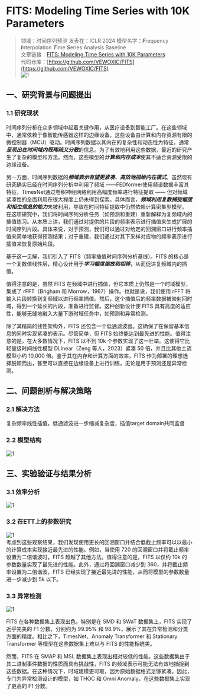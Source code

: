 # FITS: Modeling Time Series with 10K Parameters

>领域：时间序列预测
>发表在：ICLR 2024
>模型名字：***F***requency ***I***nterpolation ***T***ime ***S***eries Analysis Baseline  
>文章链接：[FITS: Modeling Time Series with 10K Parameters](https://openreview.net/forum?id=bWcnvZ3qMb)  
>代码仓库：[https://github.com/VEWOXIC/FITS](https://github.com/VEWOXIC/FITS)  
![1](https://picgo-for-paper-reading.oss-cn-beijing.aliyuncs.com/img/20250308231849.png)

## 一、研究背景与问题提出

### 1.1 研究现状

时间序列分析在众多领域中起着关键作用，从医疗设备到智能工厂。在这些领域中，通常依赖于像智能传感器这样的边缘设备，这些设备由计算和内存资源有限的微控制器（MCU）驱动。时间序列数据以其内在的复杂性和动态性为特征，通常***呈现出在时间域内既稀疏又分散***的信息。为了有效地利用这些数据，最近的研究产生了复杂的模型和方法。然而，这些模型的***计算和内存成本***使其不适合资源受限的边缘设备。  

另一方面，时间序列数据的***频域表示有望更紧凑、高效地描绘内在模式***。虽然现有研究确实已经在时间序列分析中利用了频域 ——FEDformer使用频谱数据丰富其特征，TimesNet通过卷积神经网络利用高幅度频率进行特征提取 —— 但对频域紧凑性的全面利用在很大程度上仍未得到探索。具体而言，***频域利用复数捕捉幅度和相位信息的能力***未被利用，导致在时间特征提取中仍然依赖计算密集型模型。
在这项研究中，我们将时间序列分析任务（如预测和重建）重新解释为复频域内的插值练习。从本质上讲，我们通过对提供的片段的频率表示进行插值来生成扩展的时间序列片段。具体来说，对于预测，我们可以通过对给定的回溯窗口进行频率插值来简单地获得预测结果；对于重建，我们通过对其下采样对应物的频率表示进行插值来恢复原始片段。

基于这一见解，我们引入了 FITS（频率插值时间序列分析基线）。FITS 的核心是一个复数值线性层，精心设计用于***学习幅度缩放和相移***，从而促进复频域内的插值。

值得注意的是，虽然 FITS 在频域中进行插值，但它本质上仍然是一个时域模型，集成了 rFFT（Brigham 和 Morrow，1967）操作。也就是说，我们使用 rFFT 将输入片段转换到复频域以进行频率插值。然后，这个插值后的频率数据被映射回时域，得到一个延长的片段，准备进行监督。这种创新设计使 FITS 具有高度的适应性，能够无缝地融入大量下游时域任务中，如预测和异常检测。

除了其精简的线性架构外，FITS 还包含一个低通滤波器。这确保了在保留基本信息的同时实现紧凑的表示。尽管简单，但 FITS 始终能达到最先进的性能。值得注意的是，在大多数情况下，FITS 以不到 10k 个参数实现了这一壮举。这使得它比轻量级时间线性模型 DLinear（Zeng 等人，2023）紧凑 50 倍，并且比其他主流模型小约 10,000 倍。鉴于其在内存和计算方面的效率，FITS 作为部署的理想选择脱颖而出，甚至可以直接在边缘设备上进行训练，无论是用于预测还是异常检测。

## 二、问题剖析与解决策略

### 2.1 解决方法

复杂频率线性插值，低通滤波进一步缩减复杂度，插值target domain共同监督

### 2.2 模型结构

![1](https://picgo-for-paper-reading.oss-cn-beijing.aliyuncs.com/img/20250308231849.png)

## 三、实验验证与结果分析

### 3.1 效率分析

![1](https://picgo-for-paper-reading.oss-cn-beijing.aliyuncs.com/img/20250309183040.png)

### 3.2 在ETT上的参数研究

![1](https://picgo-for-paper-reading.oss-cn-beijing.aliyuncs.com/img/20250309183211.png)  
考虑到这些观察结果，我们发现使用更长的回溯窗口并结合低截止频率可以以最小的计算成本实现接近最先进的性能。例如，当使用 720 的回溯窗口并将截止频率设置为二倍谐波时，FITS 超越了其他方法。值得注意的是，FITS 以仅约 10k 的参数数量实现了最先进的性能。此外，通过将回溯窗口减少到 360，并将截止频率设置为二倍谐波，FITS 已经实现了接近最先进的性能，从而将模型的参数数量进一步减少到 5k 以下。

### 3.3 异常检测

![1](https://picgo-for-paper-reading.oss-cn-beijing.aliyuncs.com/img/20250309183449.png)

FITS 在各种数据集上表现出色。特别是在 SMD 和 SWaT 数据集上，FITS 实现了近乎完美的 F1 分数，分别约为 99.95% 和 98.9%，展示了其在异常检测和分类方面的精度。相比之下，TimesNet、Anomaly Transformer 和 Stationary Transformer 等模型在这些数据集上难以与 FITS 的性能相媲美。

然而，FITS 在 SMAP 和 MSL 数据集上表现出相对较低的性能。这些数据集由于其二进制事件数据的性质而具有挑战性，FITS 的频域表示可能无法有效地捕捉到这些数据。在这种情况下，时域建模更可取，因为原始数据格式足够紧凑。因此，专门为异常检测设计的模型，如 THOC 和 Omni Anomaly，在这些数据集上实现了更高的 F1 分数。
